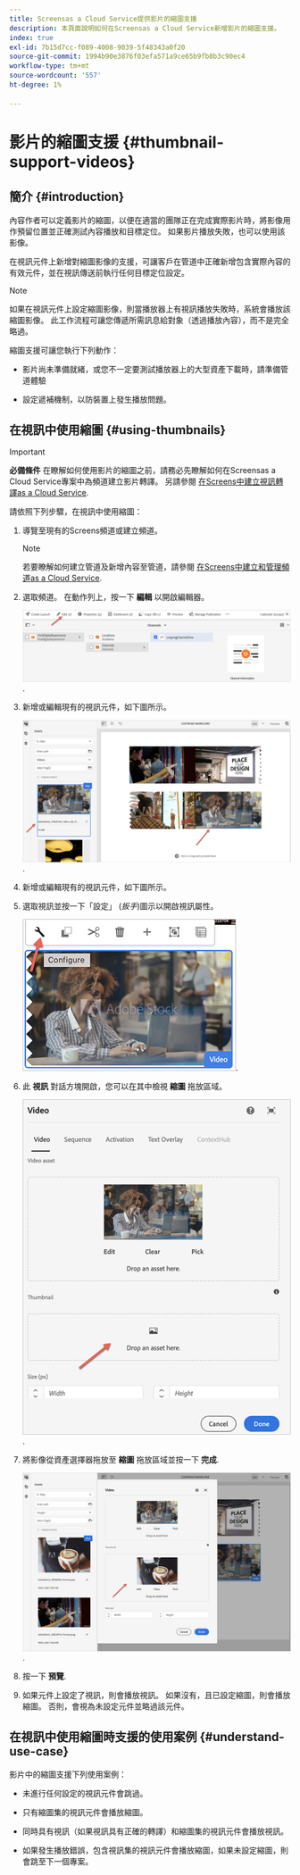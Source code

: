 ```yaml
---
title: Screensas a Cloud Service提供影片的縮圖支援
description: 本頁面說明如何在Screensas a Cloud Service新增影片的縮圖支援。
index: true
exl-id: 7b15d7cc-f089-4008-9039-5f48343a0f20
source-git-commit: 1994b90e3876f03efa571a9ce65b9fb8b3c90ec4
workflow-type: tm+mt
source-wordcount: '557'
ht-degree: 1%

---
```


# 影片的縮圖支援 {#thumbnail-support-videos}

## 簡介 {#introduction}

內容作者可以定義影片的縮圖，以便在適當的團隊正在完成實際影片時，將影像用作預留位置並正確測試內容播放和目標定位。 如果影片播放失敗，也可以使用該影像。

在視訊元件上新增對縮圖影像的支援，可讓客戶在管道中正確新增包含實際內容的有效元件，並在視訊傳送前執行任何目標定位設定。

>[!NOTE]
>如果在視訊元件上設定縮圖影像，則當播放器上有視訊播放失敗時，系統會播放該縮圖影像。 此工作流程可讓您傳遞所需訊息給對象（透過播放內容），而不是完全略過。

縮圖支援可讓您執行下列動作：

* 影片尚未準備就緒，或您不一定要測試播放器上的大型資產下載時，請準備管道體驗

* 設定遞補機制，以防裝置上發生播放問題。

## 在視訊中使用縮圖 {#using-thumbnails}

>[!IMPORTANT]
>**必備條件**
>在瞭解如何使用影片的縮圖之前，請務必先瞭解如何在Screensas a Cloud Service專案中為頻道建立影片轉譯。 另請參閱 [在Screens中建立視訊轉譯as a Cloud Service](/help/screens-cloud/configuring/creating-screens-video-renditions-cloud-service.md).

請依照下列步驟，在視訊中使用縮圖：

1. 導覽至現有的Screens頻道或建立頻道。

   >[!NOTE]
   >若要瞭解如何建立管道及新增內容至管道，請參閱 [在Screens中建立和管理頻道as a Cloud Service](https://experienceleague.adobe.com/docs/experience-manager-cloud-service/content/screens-as-cloud-service/create-content/creating-channels-screens-cloud.html?lang=en).

1. 選取頻道。 在動作列上，按一下 **編輯** 以開啟編輯器。


   ![動作列上的編輯按鈕](/help/screens-cloud/using-core-product-features/assets/thumbnail-1.png).

1. 新增或編輯現有的視訊元件，如下圖所示。

   ![反白顯示的視訊資產影像](/help/screens-cloud/using-core-product-features/assets/thumbnail-2.png).

1. 新增或編輯現有的視訊元件，如下圖所示。

1. 選取視訊並按一下「設定」 (*扳手*)圖示以開啟視訊屬性。

   ![選取的視訊資產影像具有指向「設定」圖示的箭頭，將描繪為扳手。 在工具列上](/help/screens-cloud/using-core-product-features/assets/thumbnail-3.png).

1. 此 **視訊** 對話方塊開啟，您可以在其中檢視 **縮圖** 拖放區域。

   ![顯示視訊資產影像的視訊對話方塊和縮圖下拉方塊](/help/screens-cloud/using-core-product-features/assets/thumbnail-4.png).

1. 將影像從資產選擇器拖放至 **縮圖** 拖放區域並按一下 **完成**.

   ![資產影像選擇器顯示在視訊對話方塊後面，影像資產顯示在縮圖拖放方塊中](/help/screens-cloud/using-core-product-features/assets/thumbnail-5.png).

1. 按一下 **預覽**.

1. 如果元件上設定了視訊，則會播放視訊。 如果沒有，且已設定縮圖，則會播放縮圖。 否則，會視為未設定元件並略過該元件。

## 在視訊中使用縮圖時支援的使用案例 {#understand-use-case}

影片中的縮圖支援下列使用案例：

* 未進行任何設定的視訊元件會跳過。

* 只有縮圖集的視訊元件會播放縮圖。

* 同時具有視訊（如果視訊具有正確的轉譯）和縮圖集的視訊元件會播放視訊。

* 如果發生播放錯誤，包含視訊集的視訊元件會播放縮圖，如果未設定縮圖，則會跳至下一個專案。
